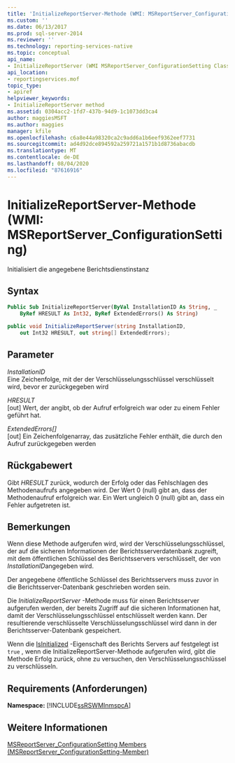 ```yaml
---
title: 'InitializeReportServer-Methode (WMI: MSReportServer_ConfigurationSetting) | Microsoft-Dokumentation'
ms.custom: ''
ms.date: 06/13/2017
ms.prod: sql-server-2014
ms.reviewer: ''
ms.technology: reporting-services-native
ms.topic: conceptual
api_name:
- InitializeReportServer (WMI MSReportServer_ConfigurationSetting Class)
api_location:
- reportingservices.mof
topic_type:
- apiref
helpviewer_keywords:
- InitializeReportServer method
ms.assetid: 0304acc2-1fd7-437b-94d9-1c1073dd3ca4
author: maggiesMSFT
ms.author: maggies
manager: kfile
ms.openlocfilehash: c6a8e44a98320ca2c9add6a1b6eef9362eef7731
ms.sourcegitcommit: ad4d92dce894592a259721a1571b1d8736abacdb
ms.translationtype: MT
ms.contentlocale: de-DE
ms.lasthandoff: 08/04/2020
ms.locfileid: "87616916"
---
```

# <a name="initializereportserver-method-wmi-msreportserver_configurationsetting"></a>InitializeReportServer-Methode (WMI: MSReportServer_ConfigurationSetting)
  Initialisiert die angegebene Berichtsdienstinstanz  
  
## <a name="syntax"></a>Syntax  
  
```vb  
Public Sub InitializeReportServer(ByVal InstallationID As String, _  
    ByRef HRESULT As Int32, ByRef ExtendedErrors() As String)  
```  
  
```csharp  
public void InitializeReportServer(string InstallationID,   
    out Int32 HRESULT, out string[] ExtendedErrors);  
```  
  
## <a name="parameters"></a>Parameter  
 *InstallationID*  
 Eine Zeichenfolge, mit der der Verschlüsselungsschlüssel verschlüsselt wird, bevor er zurückgegeben wird  
  
 *HRESULT*  
 [out] Wert, der angibt, ob der Aufruf erfolgreich war oder zu einem Fehler geführt hat.  
  
 *ExtendedErrors[]*  
 [out] Ein Zeichenfolgenarray, das zusätzliche Fehler enthält, die durch den Aufruf zurückgegeben werden  
  
## <a name="return-value"></a>Rückgabewert  
 Gibt *HRESULT* zurück, wodurch der Erfolg oder das Fehlschlagen des Methodenaufrufs angegeben wird. Der Wert 0 (null) gibt an, dass der Methodenaufruf erfolgreich war. Ein Wert ungleich 0 (null) gibt an, dass ein Fehler aufgetreten ist.  
  
## <a name="remarks"></a>Bemerkungen  
 Wenn diese Methode aufgerufen wird, wird der Verschlüsselungsschlüssel, der auf die sicheren Informationen der Berichtsserverdatenbank zugreift, mit dem öffentlichen Schlüssel des Berichtsservers verschlüsselt, der von *InstallationID*angegeben wird.  
  
 Der angegebene öffentliche Schlüssel des Berichtsservers muss zuvor in die Berichtsserver-Datenbank geschrieben worden sein.  
  
 Die *InitializeReportServer* -Methode muss für einen Berichtsserver aufgerufen werden, der bereits Zugriff auf die sicheren Informationen hat, damit der Verschlüsselungsschlüssel entschlüsselt werden kann. Der resultierende verschlüsselte Verschlüsselungsschlüssel wird dann in der Berichtsserver-Datenbank gespeichert.  
  
 Wenn die [IsInitialized](configurationsetting-property-isinitialized.md) -Eigenschaft des Berichts Servers auf festgelegt ist `true` , wenn die InitializeReportServer-Methode aufgerufen wird, gibt die Methode Erfolg zurück, ohne zu versuchen, den Verschlüsselungsschlüssel zu verschlüsseln.  
  
## <a name="requirements"></a>Requirements (Anforderungen)  
 **Namespace:** [!INCLUDE[ssRSWMInmspcA](../../includes/ssrswminmspca-md.md)]  
  
## <a name="see-also"></a>Weitere Informationen  
 [MSReportServer_ConfigurationSetting Members (MSReportServer_ConfigurationSetting-Member)](msreportserver-configurationsetting-members.md)  
  
  
